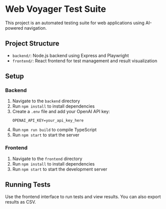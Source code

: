 # Web Voyager Test Suite

This project is an automated testing suite for web applications using AI-powered navigation.

## Project Structure

- `backend/`: Node.js backend using Express and Playwright
- `frontend/`: React frontend for test management and result visualization

## Setup

### Backend

1. Navigate to the `backend` directory
2. Run `npm install` to install dependencies
3. Create a `.env` file and add your OpenAI API key:
   ```
   OPENAI_API_KEY=your_api_key_here
   ```
4. Run `npm run build` to compile TypeScript
5. Run `npm start` to start the server

### Frontend

1. Navigate to the `frontend` directory
2. Run `npm install` to install dependencies
3. Run `npm start` to start the development server

## Running Tests

Use the frontend interface to run tests and view results. You can also export results as CSV.

